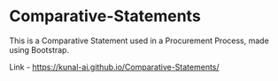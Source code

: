 # Comparative-Statements
This is a Comparative Statement used in a Procurement Process, made using Bootstrap.

Link - https://kunal-ai.github.io/Comparative-Statements/
